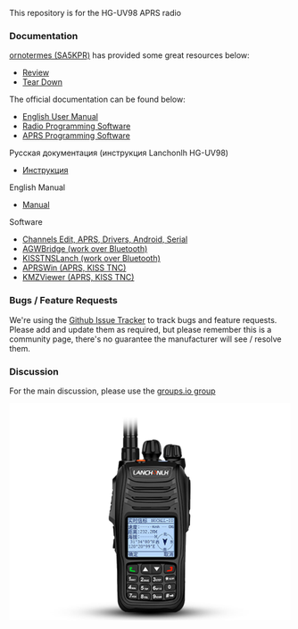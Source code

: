 This repository is for the HG-UV98 APRS radio

### Documentation
[ornotermes (SA5KPR)](https://github.com/ornotermes) has provided some great resources below:  
* [Review](https://www.reddit.com/r/amateurradio/comments/c0k0bh/first_look_at_hguv98_first_chinese_aprs_handheld/)  
* [Tear Down](https://www.reddit.com/r/amateurradio/comments/c3wurz/teardown_of_hguv98_the_first_chinese_aprs_handheld/)

The official documentation can be found below:  
* [English User Manual](https://ba4tb.qth.com/download/HG-UV98%20Manual.pdf)  
* [Radio Programming Software](https://ba4tb.qth.com/download/HG-UV98%20EN%20%20V2.0%20setup.rar) 
* [APRS Programming Software](http://www.ba4tb.qth.com/download/APRS_51Serial_20190525_A.rar)

Русская документация (инструкция Lanchonlh HG-UV98)
 * [Инструкция](https://github.com/dkxce/lanchonlh_hg-uv98_ru_manual)

English Manual
 * [Manual](https://github.com/dkxce/lanchonlh_hg-uv98_ru_manual/tree/main/English)

Software
 * [Channels Edit, APRS, Drivers, Android, Serial](Software)
 * [AGWBridge (work over Bluetooth)](https://github.com/dkxce/AGWBridge)
 * [KISSTNSLanch (work over Bluetooth)](https://github.com/dkxce/KISSTNCLanchHG-UV98)
 * [APRSWin (APRS, KISS TNC)](https://github.com/dkxce/APRSWin)
 * [KMZViewer (APRS, KISS TNC)](https://github.com/dkxce/KMZViewer)

### Bugs / Feature Requests

We're using the [Github Issue Tracker](https://github.com/marrold/HG-UV98/issues) to track bugs and feature requests. Please add and update them as required, but please remember this is a community page, there's no guarantee the manufacturer will see / resolve them.

### Discussion

For the main discussion, please use the [groups.io group](https://groups.io/g/HG-UV98-users)

![HG-UV98](/images/HG-UV98.jpg )
